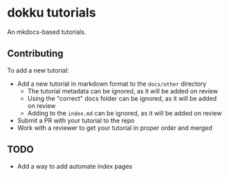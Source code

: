 # dokku tutorials

An mkdocs-based tutorials.

## Contributing

To add a new tutorial:

- Add a new tutorial in markdown format to the `docs/other` directory
    - The tutorial metadata can be ignored, as it will be added on review
    - Using the "correct" docs folder can be ignored, as it will be added on review
    - Adding to the `index.md` can be ignored, as it will be added on review
- Submit a PR with your tutorial to the repo
- Work with a reviewer to get your tutorial in proper order and merged

## TODO

- Add a way to add automate index pages